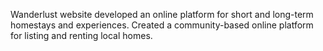 Wanderlust website developed an online platform for short and long-term homestays and experiences.
Created a community-based online platform for listing and renting local homes.
